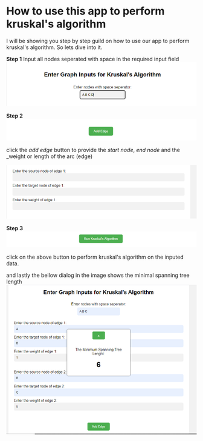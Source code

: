 # How to use this app to perform kruskal's algorithm
I will be showing you step by step guild on how to use our app to perform kruskal's algorithm. So lets dive into it.


**Step 1**
Input all nodes seperated with space in the required input field
![k1.png](./img/k1.PNG)


**Step 2**
![k2.png](./img/k2.PNG)

click the _add edge_ button to provide the _start node_, _end node_ and the _weight or length of the arc (edge)

![k3.png](./img/k3.PNG)


**Step 3**
![k4.png](./img/k4.PNG)

click on the above button to perform kruskal's algorithm on the inputed data.


and lastly the bellow dialog in the image shows the minimal spanning tree length
![k5.png](./img/k5.PNG)
